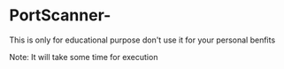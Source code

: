 # PortScanner-
This is only for educational purpose don't use it for your personal benfits


Note: It will take some time for execution
